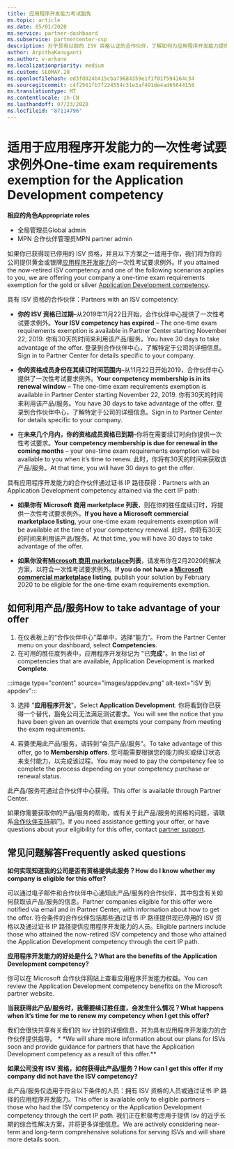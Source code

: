 ```yaml
---
title: 应用程序开发能力考试豁免
ms.topic: article
ms.date: 05/01/2020
ms.service: partner-dashboard
ms.subservice: partnercenter-csp
description: 对于具有以前的 ISV 资格认证的合作伙伴，了解如何为应用程序开发能力提供一次性考试需求豁免
author: ArpithaKanuganti
ms.author: v-arkanu
ms.localizationpriority: medium
ms.custom: SEOMAY.20
ms.openlocfilehash: ed3fd024b415cba79684359e1f1f01f594164c34
ms.sourcegitcommit: c4f2561fb7f224554c31e3af491de4ad65644158
ms.translationtype: MT
ms.contentlocale: zh-CN
ms.lasthandoff: 07/23/2020
ms.locfileid: "87114796"
---
```

# <a name="one-time-exam-requirements-exemption-for-the-application-development-competency"></a><span data-ttu-id="10390-103">适用于应用程序开发能力的一次性考试要求例外</span><span class="sxs-lookup"><span data-stu-id="10390-103">One-time exam requirements exemption for the Application Development competency</span></span>

<span data-ttu-id="10390-104">**相应的角色**</span><span class="sxs-lookup"><span data-stu-id="10390-104">**Appropriate roles**</span></span>

- <span data-ttu-id="10390-105">全局管理员</span><span class="sxs-lookup"><span data-stu-id="10390-105">Global admin</span></span>
- <span data-ttu-id="10390-106">MPN 合作伙伴管理员</span><span class="sxs-lookup"><span data-stu-id="10390-106">MPN partner admin</span></span>

<span data-ttu-id="10390-107">如果你已获得现已停用的 ISV 资格，并且以下方案之一适用于你，我们将为你的公司提供黄金或银牌[应用程序开发能力](https://partner.microsoft.com/membership/application-development-competency)的一次性考试要求例外。</span><span class="sxs-lookup"><span data-stu-id="10390-107">If you attained the now-retired ISV competency and one of the following scenarios applies to you, we are offering your company a one-time exam requirements exemption for the gold or silver [Application Development competency](https://partner.microsoft.com/membership/application-development-competency).</span></span> 

<span data-ttu-id="10390-108">具有 ISV 资格的合作伙伴：</span><span class="sxs-lookup"><span data-stu-id="10390-108">Partners with an ISV competency:</span></span>

- <span data-ttu-id="10390-109">**你的 ISV 资格已过期**–从2019年11月22日开始，合作伙伴中心提供了一次性考试要求例外。</span><span class="sxs-lookup"><span data-stu-id="10390-109">**Your ISV competency has expired** – The one-time exam requirements exemption is available in Partner Center starting November 22, 2019.</span></span> <span data-ttu-id="10390-110">你有30天的时间来利用该产品/服务。</span><span class="sxs-lookup"><span data-stu-id="10390-110">You have 30 days to take advantage of the offer.</span></span> <span data-ttu-id="10390-111">登录到合作伙伴中心，了解特定于公司的详细信息。</span><span class="sxs-lookup"><span data-stu-id="10390-111">Sign in to Partner Center for details specific to your company.</span></span>

- <span data-ttu-id="10390-112">**你的资格成员身份在其续订时间范围内**–从11月22日开始2019，合作伙伴中心提供了一次性考试要求例外。</span><span class="sxs-lookup"><span data-stu-id="10390-112">**Your competency membership is in its renewal window** – The one-time exam requirements exemption is available in Partner Center starting November 22, 2019.</span></span> <span data-ttu-id="10390-113">你有30天的时间来利用该产品/服务。</span><span class="sxs-lookup"><span data-stu-id="10390-113">You have 30 days to take advantage of the offer.</span></span> <span data-ttu-id="10390-114">登录到合作伙伴中心，了解特定于公司的详细信息。</span><span class="sxs-lookup"><span data-stu-id="10390-114">Sign in to Partner Center for details specific to your company.</span></span>

- <span data-ttu-id="10390-115">在**未来几个月内，你的资格成员资格已到期**–你将在需要续订时向你提供一次性考试要求。</span><span class="sxs-lookup"><span data-stu-id="10390-115">**Your competency membership is due for renewal in the coming months** – your one-time exam requirements exemption will be available to you when it’s time to renew.</span></span> <span data-ttu-id="10390-116">此时，你将有30天的时间来获取该产品/服务。</span><span class="sxs-lookup"><span data-stu-id="10390-116">At that time, you will have 30 days to get the offer.</span></span>

<span data-ttu-id="10390-117">具有应用程序开发能力的合作伙伴通过证书 IP 路径获得：</span><span class="sxs-lookup"><span data-stu-id="10390-117">Partners with an Application Development competency attained via the cert IP path:</span></span>

- <span data-ttu-id="10390-118">**如果你有 Microsoft 商用 marketplace 列表**，则在你的胜任度续订时，将提供一次性考试要求例外。</span><span class="sxs-lookup"><span data-stu-id="10390-118">**If you have a Microsoft commercial marketplace listing**, your one-time exam requirements exemption will be available at the time of your competency renewal.</span></span> <span data-ttu-id="10390-119">此时，你将有30天的时间来利用该产品/服务。</span><span class="sxs-lookup"><span data-stu-id="10390-119">At that time, you will have 30 days to take advantage of the offer.</span></span>

- <span data-ttu-id="10390-120">**如果你没有[Microsoft 商用 marketplace](https://azure.microsoft.com/overview/commercial-marketplace/)列表**，请发布你在2月2020的解决方案，以符合一次性考试要求例外。</span><span class="sxs-lookup"><span data-stu-id="10390-120">**If you do not have a [Microsoft commercial marketplace](https://azure.microsoft.com/overview/commercial-marketplace/) listing**, publish your solution by February 2020 to be eligible for the one-time exam requirements exemption.</span></span>

## <a name="how-to-take-advantage-of-your-offer"></a><span data-ttu-id="10390-121">如何利用产品/服务</span><span class="sxs-lookup"><span data-stu-id="10390-121">How to take advantage of your offer</span></span>

1. <span data-ttu-id="10390-122">在仪表板上的“合作伙伴中心”菜单中，选择“能力”。</span><span class="sxs-lookup"><span data-stu-id="10390-122">From the Partner Center menu on your dashboard, select **Competencies**.</span></span>
2. <span data-ttu-id="10390-123">在可用的胜任度列表中，应用程序开发标记为 "已**完成**"。</span><span class="sxs-lookup"><span data-stu-id="10390-123">In the list of competencies that are available, Application Development is marked **Complete**.</span></span>

:::image type="content" source="images/appdev.png" alt-text="ISV 到 appdev":::

3. <span data-ttu-id="10390-125">选择 "**应用程序开发**"。</span><span class="sxs-lookup"><span data-stu-id="10390-125">Select **Application Development**.</span></span> <span data-ttu-id="10390-126">你将看到你已获得一个替代，豁免公司无法满足测试要求。</span><span class="sxs-lookup"><span data-stu-id="10390-126">You will see the notice that you have been given an override that exempts your company from meeting the exam requirements.</span></span> 

4. <span data-ttu-id="10390-127">若要使用此产品/服务，请转到“会员产品/服务”。</span><span class="sxs-lookup"><span data-stu-id="10390-127">To take advantage of this offer, go to **Membership offers**.</span></span> <span data-ttu-id="10390-128">您可能需要根据您的能力购买或续订状态来支付能力，以完成该过程。</span><span class="sxs-lookup"><span data-stu-id="10390-128">You may need to pay the competency fee to complete the process depending on your competency purchase or renewal status.</span></span> 

<span data-ttu-id="10390-129">此产品/服务可通过合作伙伴中心获得。</span><span class="sxs-lookup"><span data-stu-id="10390-129">This offer is available through Partner Center.</span></span>

<span data-ttu-id="10390-130">如果你需要获取你的产品/服务的帮助，或有关于此产品/服务的资格的问题，请联系[合作伙伴支持](https://partner.microsoft.com/Support)部门。</span><span class="sxs-lookup"><span data-stu-id="10390-130">If you need assistance getting your offer, or have questions about your eligibility for this offer, contact [partner support](https://partner.microsoft.com/Support).</span></span> 

## <a name="frequently-asked-questions"></a><span data-ttu-id="10390-131">常见问题解答</span><span class="sxs-lookup"><span data-stu-id="10390-131">Frequently asked questions</span></span>

<span data-ttu-id="10390-132">**如何实现知道我的公司是否有资格提供此服务？**</span><span class="sxs-lookup"><span data-stu-id="10390-132">**How do I know whether my company is eligible for this offer?**</span></span>

<span data-ttu-id="10390-133">可以通过电子邮件和合作伙伴中心通知此产品/服务的合作伙伴，其中包含有关如何获取该产品/服务的信息。</span><span class="sxs-lookup"><span data-stu-id="10390-133">Partner companies eligible for this offer were notified via email and in Partner Center, with information about how to get the offer.</span></span> <span data-ttu-id="10390-134">符合条件的合作伙伴包括那些通过证书 IP 路径提供现已停用的 ISV 资格以及通过证书 IP 路径提供应用程序开发能力的人员。</span><span class="sxs-lookup"><span data-stu-id="10390-134">Eligible partners include those who attained the now-retired ISV competency and those who attained the Application Development competency through the cert IP path.</span></span> 

<span data-ttu-id="10390-135">**应用程序开发能力的好处是什么？**</span><span class="sxs-lookup"><span data-stu-id="10390-135">**What are the benefits of the Application Development competency?**</span></span>

<span data-ttu-id="10390-136">你可以在 Microsoft 合作伙伴网站上查看应用程序开发能力权益。</span><span class="sxs-lookup"><span data-stu-id="10390-136">You can review the Application Development competency benefits on the Microsoft partner website.</span></span> 

<span data-ttu-id="10390-137">**当我获得此产品/服务时，我需要续订胜任度，会发生什么情况？**</span><span class="sxs-lookup"><span data-stu-id="10390-137">**What happens when it’s time for me to renew my competency when I get this offer?**</span></span> 

<span data-ttu-id="10390-138">我们会很快共享有关我们的 Isv 计划的详细信息，并为具有应用程序开发能力的合作伙伴提供指导。 \* \*</span><span class="sxs-lookup"><span data-stu-id="10390-138">We will share more information about our plans for ISVs soon and provide guidance for partners that have the Application Development competency as a result of this offer.\*\*</span></span>  

<span data-ttu-id="10390-139">**如果公司没有 ISV 资格，如何获得此产品/服务？**</span><span class="sxs-lookup"><span data-stu-id="10390-139">**How can I get this offer if my company did not have the ISV competency?**</span></span>

<span data-ttu-id="10390-140">此产品/服务仅适用于符合以下条件的人员：拥有 ISV 资格的人员或通过证书 IP 路径的应用程序开发能力。</span><span class="sxs-lookup"><span data-stu-id="10390-140">This offer is available only to eligible partners – those who had the ISV competency or the Application Development competency through the cert IP path.</span></span> <span data-ttu-id="10390-141">我们正在积极考虑用于提供 Isv 的近乎长期的综合性解决方案，并将更多详细信息。</span><span class="sxs-lookup"><span data-stu-id="10390-141">We are actively considering near-term and long-term comprehensive solutions for serving ISVs and will share more details soon.</span></span> 


